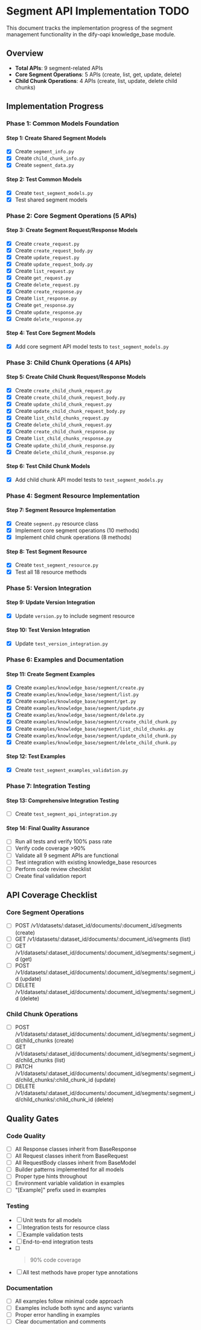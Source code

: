 # Segment API Implementation TODO

This document tracks the implementation progress of the segment management functionality in the dify-oapi knowledge_base module.

## Overview
- **Total APIs**: 9 segment-related APIs
- **Core Segment Operations**: 5 APIs (create, list, get, update, delete)
- **Child Chunk Operations**: 4 APIs (create, list, update, delete child chunks)

## Implementation Progress

### Phase 1: Common Models Foundation

#### Step 1: Create Shared Segment Models
- [x] Create `segment_info.py`
- [x] Create `child_chunk_info.py`
- [x] Create `segment_data.py`

#### Step 2: Test Common Models
- [x] Create `test_segment_models.py`
- [x] Test shared segment models

### Phase 2: Core Segment Operations (5 APIs)

#### Step 3: Create Segment Request/Response Models
- [x] Create `create_request.py`
- [x] Create `create_request_body.py`
- [x] Create `update_request.py`
- [x] Create `update_request_body.py`
- [x] Create `list_request.py`
- [x] Create `get_request.py`
- [x] Create `delete_request.py`
- [x] Create `create_response.py`
- [x] Create `list_response.py`
- [x] Create `get_response.py`
- [x] Create `update_response.py`
- [x] Create `delete_response.py`

#### Step 4: Test Core Segment Models
- [x] Add core segment API model tests to `test_segment_models.py`

### Phase 3: Child Chunk Operations (4 APIs)

#### Step 5: Create Child Chunk Request/Response Models
- [x] Create `create_child_chunk_request.py`
- [x] Create `create_child_chunk_request_body.py`
- [x] Create `update_child_chunk_request.py`
- [x] Create `update_child_chunk_request_body.py`
- [x] Create `list_child_chunks_request.py`
- [x] Create `delete_child_chunk_request.py`
- [x] Create `create_child_chunk_response.py`
- [x] Create `list_child_chunks_response.py`
- [x] Create `update_child_chunk_response.py`
- [x] Create `delete_child_chunk_response.py`

#### Step 6: Test Child Chunk Models
- [x] Add child chunk API model tests to `test_segment_models.py`

### Phase 4: Segment Resource Implementation

#### Step 7: Segment Resource Implementation
- [x] Create `segment.py` resource class
- [x] Implement core segment operations (10 methods)
- [x] Implement child chunk operations (8 methods)

#### Step 8: Test Segment Resource
- [x] Create `test_segment_resource.py`
- [x] Test all 18 resource methods

### Phase 5: Version Integration

#### Step 9: Update Version Integration
- [x] Update `version.py` to include segment resource

#### Step 10: Test Version Integration
- [x] Update `test_version_integration.py`

### Phase 6: Examples and Documentation

#### Step 11: Create Segment Examples
- [x] Create `examples/knowledge_base/segment/create.py`
- [x] Create `examples/knowledge_base/segment/list.py`
- [x] Create `examples/knowledge_base/segment/get.py`
- [x] Create `examples/knowledge_base/segment/update.py`
- [x] Create `examples/knowledge_base/segment/delete.py`
- [x] Create `examples/knowledge_base/segment/create_child_chunk.py`
- [x] Create `examples/knowledge_base/segment/list_child_chunks.py`
- [x] Create `examples/knowledge_base/segment/update_child_chunk.py`
- [x] Create `examples/knowledge_base/segment/delete_child_chunk.py`

#### Step 12: Test Examples
- [x] Create `test_segment_examples_validation.py`

### Phase 7: Integration Testing

#### Step 13: Comprehensive Integration Testing
- [ ] Create `test_segment_api_integration.py`

#### Step 14: Final Quality Assurance
- [ ] Run all tests and verify 100% pass rate
- [ ] Verify code coverage >90%
- [ ] Validate all 9 segment APIs are functional
- [ ] Test integration with existing knowledge_base resources
- [ ] Perform code review checklist
- [ ] Create final validation report

## API Coverage Checklist

### Core Segment Operations
- [ ] POST /v1/datasets/:dataset_id/documents/:document_id/segments (create)
- [ ] GET /v1/datasets/:dataset_id/documents/:document_id/segments (list)
- [ ] GET /v1/datasets/:dataset_id/documents/:document_id/segments/:segment_id (get)
- [ ] POST /v1/datasets/:dataset_id/documents/:document_id/segments/:segment_id (update)
- [ ] DELETE /v1/datasets/:dataset_id/documents/:document_id/segments/:segment_id (delete)

### Child Chunk Operations
- [ ] POST /v1/datasets/:dataset_id/documents/:document_id/segments/:segment_id/child_chunks (create)
- [ ] GET /v1/datasets/:dataset_id/documents/:document_id/segments/:segment_id/child_chunks (list)
- [ ] PATCH /v1/datasets/:dataset_id/documents/:document_id/segments/:segment_id/child_chunks/:child_chunk_id (update)
- [ ] DELETE /v1/datasets/:dataset_id/documents/:document_id/segments/:segment_id/child_chunks/:child_chunk_id (delete)

## Quality Gates

### Code Quality
- [ ] All Response classes inherit from BaseResponse
- [ ] All Request classes inherit from BaseRequest
- [ ] All RequestBody classes inherit from BaseModel
- [ ] Builder patterns implemented for all models
- [ ] Proper type hints throughout
- [ ] Environment variable validation in examples
- [ ] "[Example]" prefix used in examples

### Testing
- [ ] Unit tests for all models
- [ ] Integration tests for resource class
- [ ] Example validation tests
- [ ] End-to-end integration tests
- [ ] >90% code coverage
- [ ] All test methods have proper type annotations

### Documentation
- [ ] All examples follow minimal code approach
- [ ] Examples include both sync and async variants
- [ ] Proper error handling in examples
- [ ] Clear documentation and comments